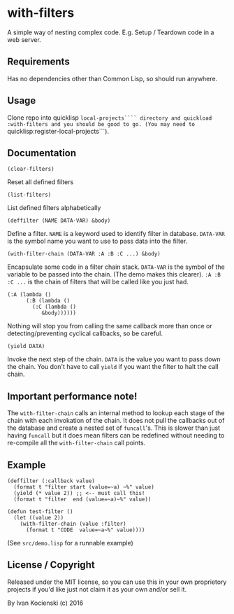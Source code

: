# with-filters

A simple way of nesting complex code. E.g. Setup / Teardown code in
a web server.

## Requirements

Has no dependencies other than Common Lisp, so should run anywhere.

## Usage

Clone repo into quicklisp ```local-projects```` directory and
quickload :with-filters and you should be good to go. (You may
need to ```quicklisp:register-local-projects```).

## Documentation

    (clear-filters)

Reset all defined filters

    (list-filters)

List defined filters alphabetically

    (deffilter (NAME DATA-VAR) &body)

Define a filter. ```NAME``` is a keyword used to identify filter in database.
```DATA-VAR``` is the symbol name you want to use to pass data into the filter.

    (with-filter-chain (DATA-VAR :A :B :C ...) &body)

Encapsulate some code in a filter chain stack. ```DATA-VAR``` is the symbol of the
variable to be passed into the chain. (The demo makes this clearer). ```:A :B :C ...```
is the chain of filters that will be called like you just had.

    (:A (lambda ()
          (:B (lambda ()
	        (:C (lambda ()
		       &body))))))

Nothing will stop you from calling the same callback more than once or
detecting/preventing cyclical callbacks, so be careful.

    (yield DATA)

Invoke the next step of the chain. ```DATA``` is the value you want to pass down
the chain. You don't have to call ```yield``` if you want the filter to halt the
call chain.

## Important performance note!

The ```with-filter-chain``` calls an internal method to lookup each stage of the
chain with each invokation of the chain. It does not pull the callbacks out
of the database and create a nested set of ```funcall```'s. This is slower than
just having ```funcall``` but it does mean filters can be redefined without needing
to re-compile all the ```with-filter-chain``` call points.


## Example

    (deffilter (:callback value)
      (format t "filter start (value=~a) ~%" value)
      (yield (* value 2)) ;; <-- must call this!
      (format t "filter  end (value=~a)~%" value))

    (defun test-filter ()
      (let ((value 2))
        (with-filter-chain (value :filter)
          (format t "CODE  value=~a~%" value))))
      
(See ```src/demo.lisp``` for a runnable example)

## License / Copyright

Released under the MIT license, so you can use this in your own
proprietory projects if you'd like just not claim it as your own
and/or sell it.

By Ivan Kocienski (c) 2016